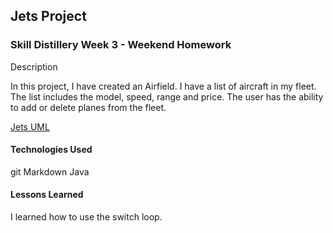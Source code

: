 ## Jets Project

### Skill Distillery Week 3 - Weekend Homework

Description

In this project, I have created an Airfield.
I have a list of aircraft in my fleet.
The list includes the model, speed, range and price.
The user has the ability to add or delete planes from the fleet.

[Jets UML](https://github.com/SkillDistillery/SD21/blob/master/java2/Jets/images/UMLJets.png)

#### Technologies Used

 git
 Markdown
 Java

#### Lessons Learned

I learned how to use the switch loop.